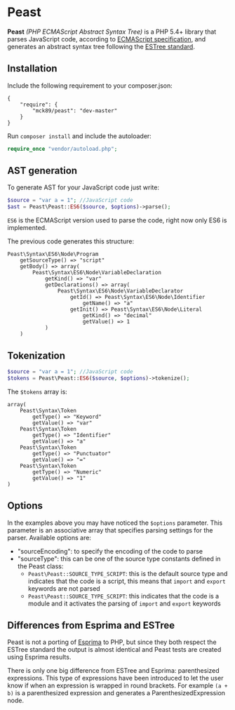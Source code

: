 Peast
==========
**Peast** _(PHP ECMAScript Abstract Syntax Tree)_ is a PHP 5.4+ library that parses JavaScript code, according to [ECMAScript specification](http://www.ecma-international.org/publications/standards/Ecma-262.htm), and generates an abstract syntax tree following the [ESTree standard](https://github.com/estree/estree).

Installation
-------------
Include the following requirement to your composer.json:
```
{
	"require": {
		"mck89/peast": "dev-master"
	}
}
```

Run `composer install` and include the autoloader:

```php
require_once "vendor/autoload.php";
```

AST generation
-------------
To generate AST for your JavaScript code just write:

```php
$source = "var a = 1"; //JavaScript code
$ast = Peast\Peast::ES6($source, $options)->parse();
```
`ES6` is the ECMAScript version used to parse the code, right now only ES6 is implemented.

The previous code generates this structure:
```
Peast\Syntax\ES6\Node\Program
    getSourceType() => "script"
    getBody() => array(
        Peast\Syntax\ES6\Node\VariableDeclaration
            getKind() => "var"
            getDeclarations() => array(
                Peast\Syntax\ES6\Node\VariableDeclarator
                    getId() => Peast\Syntax\ES6\Node\Identifier
                        getName() => "a"
                    getInit() => Peast\Syntax\ES6\Node\Literal
                        getKind() => "decimal"
                        getValue() => 1
            )
    )
```
    
Tokenization
-------------
```php
$source = "var a = 1"; //JavaScript code
$tokens = Peast\Peast::ES6($source, $options)->tokenize();
```
The `$tokens` array is:
```
array(
    Peast\Syntax\Token
        getType() => "Keyword"
        getValue() => "var"
    Peast\Syntax\Token
        getType() => "Identifier"
        getValue() => "a"
    Peast\Syntax\Token
        getType() => "Punctuator"
        getValue() => "="
    Peast\Syntax\Token
        getType() => "Numeric"
        getValue() => "1"
)
```

Options
-------------

In the examples above you may have noticed the `$options` parameter. This parameter is an associative array that specifies parsing settings for the parser. Available options are:
* "sourceEncoding": to specify the encoding of the code to parse
* "sourceType": this can be one of the source type constants defined in the Peast class:
    * `Peast\Peast::SOURCE_TYPE_SCRIPT`: this is the default source type and indicates that the code is a script, this means that `import` and `export` keywords are not parsed
    * `Peast\Peast::SOURCE_TYPE_SCRIPT`: this indicates that the code is a module and it activates the parsing of `import` and `export` keywords

Differences from Esprima and ESTree
-------------
Peast is not a porting of [Esprima](https://github.com/jquery/esprima) to PHP, but since they both respect the ESTree standard the output is almost identical and Peast tests are created using Esprima results.

There is only one big difference from ESTree and Esprima: parenthesized expressions. This type of expressions have been introduced to let the user know if when an expression is wrapped in round brackets. For example `(a + b)` is a parenthesized expression and generates a ParenthesizedExpression node.